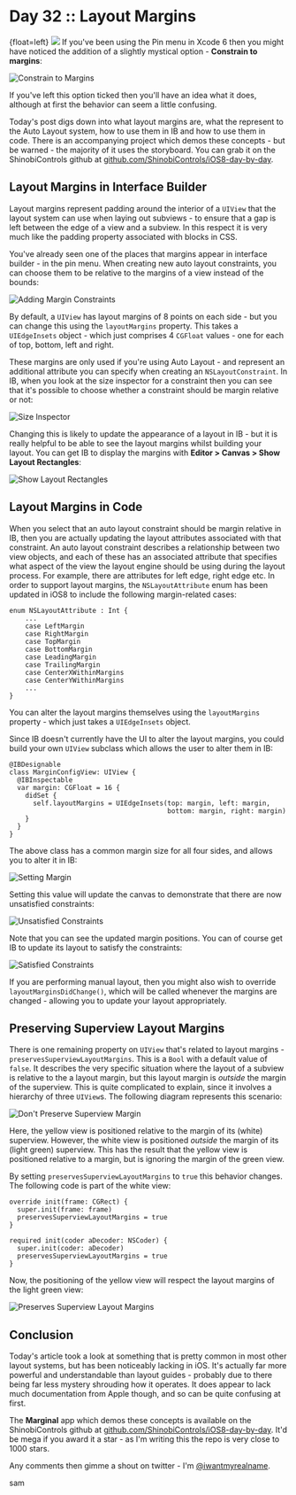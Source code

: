 # Day 32 :: Layout Margins

{float=left}
![](images/32/thumbnail.png)
If you've been using the Pin menu in Xcode 6 then you might have noticed the addition of a slightly mystical option - __Constrain to margins__:

![Constrain to Margins](images/32/constrain_to_margins.png)

If you've left this option ticked then you'll have an idea what it does,
although at first the behavior can seem a little confusing.

Today's post digs down into what layout margins are, what the represent to the
Auto Layout system, how to use them in IB and how to use them in code. There is
an accompanying project which demos these concepts - but be warned - the
majority of it uses the storyboard. You can grab it on the ShinobiControls
github at
[github.com/ShinobiControls/iOS8-day-by-day](https://github.com/ShinobiControls/iOS8-day-by-day).

## Layout Margins in Interface Builder

Layout margins represent padding around the interior of a `UIView` that the
layout system can use when laying out subviews - to ensure that a gap is left
between the edge of a view and a subview. In this respect it is very much like
the padding property associated with blocks in CSS.

You've already seen one of the places that margins appear in interface builder -
in the pin menu. When creating new auto layout constraints, you can choose them
to be relative to the margins of a view instead of the bounds:

![Adding Margin Constraints](images/32/adding_margin_constraints.png)

By default, a `UIView` has layout margins of 8 points on each side - but you can
change this using the `layoutMargins` property. This takes a `UIEdgeInsets`
object - which just comprises 4 `CGFloat` values - one for each of top, bottom,
left and right.

These margins are only used if you're using Auto Layout - and represent an
additional attribute you can specify when creating an `NSLayoutConstraint`. In
IB, when you look at the size inspector for a constraint then you can see that
it's possible to choose whether a constraint should be margin relative or not:

![Size Inspector](images/32/selecting_margin_constrained.png)

Changing this is likely to update the appearance of a layout in IB - but it is
really helpful to be able to see the layout margins whilst building your layout.
You can get IB to display the margins with __Editor > Canvas > Show Layout
Rectangles__:

![Show Layout Rectangles](images/32/show_layout_rectangles.png)

## Layout Margins in Code

When you select that an auto layout constraint should be margin relative in IB,
then you are actually updating the layout attributes associated with that
constraint. An auto layout constraint describes a relationship between two view
objects, and each of these has an associated attribute that specifies what
aspect of the view the layout engine should be using during the layout process.
For example, there are attributes for left edge, right edge etc. In order to
support layout margins, the `NSLayoutAttribute` enum has been updated in iOS8 to
include the following margin-related cases:

    enum NSLayoutAttribute : Int {
        ...
        case LeftMargin
        case RightMargin
        case TopMargin
        case BottomMargin
        case LeadingMargin
        case TrailingMargin
        case CenterXWithinMargins
        case CenterYWithinMargins
        ...
    }

You can alter the layout margins themselves using the `layoutMargins` property -
which just takes a `UIEdgeInsets` object.

Since IB doesn't currently have the UI to alter the layout margins, you could
build your own `UIView` subclass which allows the user to alter them in IB:

    @IBDesignable
    class MarginConfigView: UIView {
      @IBInspectable
      var margin: CGFloat = 16 {
        didSet {
          self.layoutMargins = UIEdgeInsets(top: margin, left: margin,
                                            bottom: margin, right: margin)
        }
      }
    }

The above class has a common margin size for all four sides, and allows you to
alter it in IB:

![Setting Margin](images/32/setting_margin_on_config_view.png)

Setting this value will update the canvas to demonstrate that there are now
unsatisfied constraints:

![Unsatisfied Constraints](images/32/updated_margin_unsatisfied_constraints.png)

Note that you can see the updated margin positions. You can of course get IB to
update its layout to satisfy the constraints:

![Satisfied Constraints](images/32/satisfied_constraints.png)

If you are performing manual layout, then you might also wish to override 
`layoutMarginsDidChange()`, which will be called whenever the margins are
changed - allowing you to update your layout appropriately.


## Preserving Superview Layout Margins

There is one remaining property on `UIView` that's related to layout margins - 
`preservesSuperviewLayoutMargins`. This is a `Bool` with a default value of 
`false`. It describes the very specific situation where the layout of a subview
is relative to the a layout margin, but this layout margin is _outside_ the
margin of the superview. This is quite complicated to explain, since it involves
a hierarchy of three `UIView`s. The following diagram represents this scenario:

![Don't Preserve Superview Margin](images/32/dont_preserve_superview_margin.png)

Here, the yellow view is positioned relative to the margin of its (white)
superview. However, the white view is positioned _outside_ the margin of its
(light green) superview. This has the result that the yellow view is positioned
relative to a margin, but is ignoring the margin of the green view.

By setting `preservesSuperviewLayoutMargins` to `true` this behavior changes.
The following code is part of the white view:

    override init(frame: CGRect) {
      super.init(frame: frame)
      preservesSuperviewLayoutMargins = true
    }
    
    required init(coder aDecoder: NSCoder) {
      super.init(coder: aDecoder)
      preservesSuperviewLayoutMargins = true
    }

Now, the positioning of the yellow view will respect the layout margins of the
light green view:

![Preserves Superview Layout Margins](images/32/preserve_superview_margins.png)

## Conclusion

Today's article took a look at something that is pretty common in most other
layout systems, but has been noticeably lacking in iOS. It's actually far more
powerful and understandable than layout guides - probably due to there being far
less mystery shrouding how it operates. It does appear to lack much
documentation from Apple though, and so can be quite confusing at first.

The __Marginal__ app which demos these concepts is available on the
ShinobiControls github at
[github.com/ShinobiControls/iOS8-day-by-day](https://github.com/ShinobiControls/iOS8-day-by-day).
It'd be mega if you award it a star - as I'm writing this the repo is very close
to 1000 stars.

Any comments then gimme a shout on twitter - I'm
[@iwantmyrealname](https://twitter.com/iwantmyrealname).


sam


